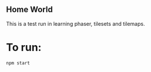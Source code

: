 ## Home World

This is a test run in learning phaser, tilesets and tilemaps.

# To run:

```
npm start
```